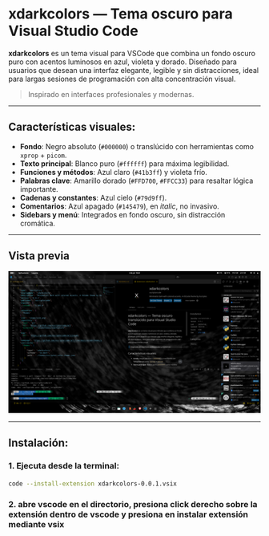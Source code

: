 # xdarkcolors — Tema oscuro para Visual Studio Code

**xdarkcolors** es un tema visual para VSCode que combina un fondo oscuro puro con acentos luminosos en azul, violeta y dorado. Diseñado para usuarios que desean una interfaz elegante, legible y sin distracciones, ideal para largas sesiones de programación con alta concentración visual.

> Inspirado en interfaces profesionales y modernas. 

---

## Características visuales:

- **Fondo**: Negro absoluto (`#000000`) o translúcido con herramientas como `xprop` + `picom`.
- **Texto principal**: Blanco puro (`#ffffff`) para máxima legibilidad.
- **Funciones y métodos**: Azul claro (`#41b3ff`) y violeta frío.
- **Palabras clave**: Amarillo dorado (`#FFD700`, `#FFCC33`) para resaltar lógica importante.
- **Cadenas y constantes**: Azul cielo (`#79d9ff`).
- **Comentarios**: Azul apagado (`#145479`), en *italic*, no invasivo.
- **Sidebars y menú**: Integrados en fondo oscuro, sin distracción cromática.

---

## Vista previa

![Preview del tema](./screenshots/preview.png)

---

## Instalación:

### 1. Ejecuta desde la terminal:

```bash
code --install-extension xdarkcolors-0.0.1.vsix
```

### 2. abre vscode en el directorio, presiona click derecho sobre la extensión dentro de vscode y presiona en instalar extensión mediante vsix